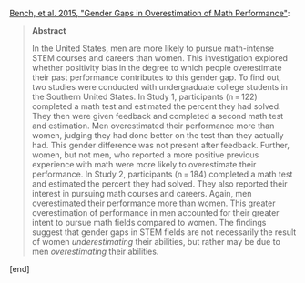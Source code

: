 [Bench, et al. 2015, "Gender Gaps in Overestimation of Math Performance"](http://link.springer.com/article/10.1007%2Fs11199-015-0486-9):

> **Abstract**
>
> In the United States, men are more likely to pursue math-intense STEM courses and careers than women. This investigation explored whether positivity bias in the degree to which people overestimate their past performance contributes to this gender gap. To find out, two studies were conducted with undergraduate college students in the Southern United States. In Study 1, participants (n = 122) completed a math test and estimated the percent they had solved. They then were given feedback and completed a second math test and estimation. Men overestimated their performance more than women, judging they had done better on the test than they actually had. This gender difference was not present after feedback. Further, women, but not men, who reported a more positive previous experience with math were more likely to overestimate their performance. In Study 2, participants (n = 184) completed a math test and estimated the percent they had solved. They also reported their interest in pursuing math courses and careers. Again, men overestimated their performance more than women. This greater overestimation of performance in men accounted for their greater intent to pursue math fields compared to women. The findings suggest that gender gaps in STEM fields are not necessarily the result of women _underestimating_ their abilities, but rather may be due to men _overestimating_ their abilities.

[end]